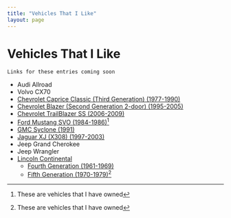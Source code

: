 ```yaml
---
title: "Vehicles That I Like"
layout: page
---
```


# Vehicles That I Like

`Links for these entries coming soon`

- Audi Allroad
- Volvo CX70
- [Chevrolet Caprice Classic (Third Generation) (1977-1990)][1]
- [Chevrolet Blazer (Second Generation 2-door) (1995-2005)][2]
- [Chevrolet TrailBlazer SS (2006-2009)][3]
- [Ford Mustang SVO (1984-1986)][4][^1]
- [GMC Syclone (1991)][5]
- [Jaguar XJ (X308) (1997-2003)][6]
- Jeep Grand Cherokee
- Jeep Wrangler
- [Lincoln Continental][7]
	- [Fourth Generation (1961-1969)][8]
	- [Fifth Generation (1970-1979)][9][^1]

[^1]: These are vehicles that I have owned

[1]:	http://en.wikipedia.org/wiki/Chevrolet_Caprice_Classic#Third_generation_.281977.E2.80.931990.29
[2]:	http://en.wikipedia.org/wiki/Chevrolet_S-10_Blazer#Second_generation
[3]:	http://en.wikipedia.org/wiki/Chevrolet_TrailBlazer#SS
[4]:	http://en.wikipedia.org/wiki/Mustang_SVO
[5]:	http://en.wikipedia.org/wiki/GMC_Syclone
[6]:	http://en.wikipedia.org/wiki/Jaguar_XJ_(X308)
[7]:	http://en.wikipedia.org/wiki/Lincoln_Continental
[8]:	https://en.wikipedia.org/wiki/Lincoln_Continental#Fourth_generation_.281961.E2.80.9369.29
[9]:	https://en.wikipedia.org/wiki/Lincoln_Continental#Fifth_generation_.281970.E2.80.9379.29
